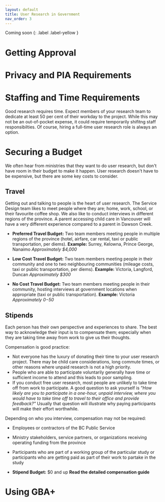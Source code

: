 ```yaml
---
layout: default
title: User Research in Government
nav_order: 3
---
```

Coming soon
{: .label .label-yellow }

# Getting Approval

# Privacy and PIA Requirements

# Staffing and Time Requirements

Good research requires time. Expect members of your research team to dedicate at least 50 per cent of their workday to the project. While this may not be an out-of-pocket expense, it could require temporarily shifitng staff responsibilties. Of course, hiring a full-time user research role is always an option. 

# Securing a Budget

We often hear from ministries that they want to do user research, but don't have room in their budget to make it happen. User research doesn't have to be expensive, but there are some key costs to consider.

## Travel
Getting out and talking to people is the heart of user research. The Service Design team likes to meet people where they are; home, work, school, or their favourite coffee shop. We also like to conduct interviews in different regions of the province. A parent accessing child care in Vancouver will have a very different experience compared to a parent in Dawson Creek. 

- **Preferred Travel Budget:** 
Two team members meeting people in multiple regions of the province (hotel, airfare, car rental, taxi or public transportation, per diems). 
**Example:** Surrey, Kelowna, Prince George, Nanaimo
*Approximately $4,000*

- **Low Cost Travel Budget:** 
Two team members meeting people in their community and one to two neighbouring communities (mileage costs, taxi or public transportation, per diems). 
**Example:** Victoria, Langford, Duncan
*Approximately $300*

- **No Cost Travel Budget:**
Two team members meeting people in their community, hosting interviews at government locations when appropriate (taxi or public transportation). 
**Example:** Victoria
*Approximately $0-$50*

## Stipends
Each person has their own perspective and experiences to share. The best way to acknowledge their input is to compensate them; especially when they are taking time away from work to give us their thoughts.

Compensation is good practice:

- Not everyone has the luxury of donating their time to your user research project. There may be child care considerations, long commute times, or other reasons where unpaid research is not a high priority.
- People who are able to participate voluntarily generally have time or sufficient income to attend and this leads to poor sampling.
- If you conduct free user research, most people are unlikely to take time off from work to participate. A good question to ask yourself is *"How likely are you to participate in a one-hour, unpaid interview, where you would have to take time off to travel to their office and provide feedback?"* Usually that question will illustrate why paying participants will make their effort worthwhile.

Depending on who you interview, compensation may not be required:

- Employees or contractors of the BC Public Service
- Ministry stakeholders, service partners, or organizations receiving operating funding from the province
- Participants who are part of a working group of the particular study or participants who are getting paid as part of their work to partake in the study

- **Stipend Budget:** $0 and up **Read the detailed compensation guide**


# Using GBA+ 
